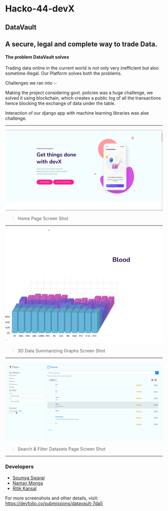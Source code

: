 # Hacko-44-devX
## **DataVault**

A secure, legal and complete way to trade Data.
----
#### The problem DataVault solves

Trading data online in the current world is not only very inefficient but also sometime illegal. Our Platform solves both the problems.

Challenges we ran into :-

Making the project considering govt. policies was a huge challenge, we solved it using blockchain, which creates a public log of all the transactions hence blocking the exchange of data under the table.

Interaction of our django app with machine learning libraries was alse challenge. 

----
![Home Page Screen Shot](img01.png)
>Home Page Screen Shot


----


![3D Data Summarizing Graphs Screen Shot](img02.png)
>3D Data Summarizing Graphs Screen Shot


----

![Search & Filter Datasets Page Screen Shot](img03.png)
>Search & Filter Datasets Page Screen Shot


----

### **Developers**
* [Soumya Swaraj](https://github.com/SoumyaSwaraj)
* [Naman Monga](https://github.com/Naman-Monga)
* [Ritik Kansal](https://github.com/ritik-kansal)

For more screenshots and other details, visit:
https://devfolio.co/submissions/datavault-7da5
